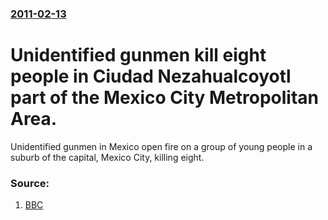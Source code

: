 ### [2011-02-13](/news/2011/02/13/index.md)

# Unidentified gunmen kill eight people in Ciudad Nezahualcoyotl part of the Mexico City Metropolitan Area. 

Unidentified gunmen in Mexico open fire on a group of young people in a suburb of the capital, Mexico City, killing eight.


### Source:

1. [BBC](http://www.bbc.co.uk/news/world-latin-america-12444813)
